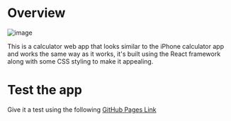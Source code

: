# Overview
![image](https://github.com/user-attachments/assets/2786c04d-2b1b-430a-8679-99c8d60ee97f)

This is a calculator web app that looks similar to the iPhone calculator app and works the same way as it works, it's built using the React framework along with some CSS styling to make it appealing.
# Test the app
Give it a test using the following [GitHub Pages Link](https://ahmadalbarasy.github.io/iphone-calculator-react)
